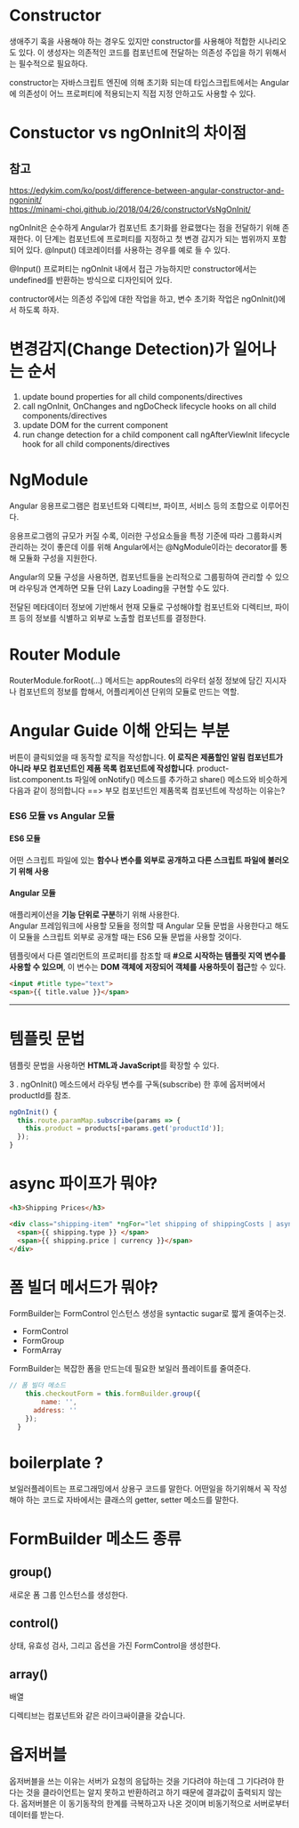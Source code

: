 # Constructor
생애주기 훅을 사용해야 하는 경우도 있지만 constructor를 사용해야 적합한 시나리오도 있다. 이 생성자는 의존적인 코드를 컴포넌트에 전달하는 의존성 주입을 하기 위해서는 필수적으로 필요하다.

constructor는 자바스크립트 엔진에 의해 초기화 되는데 타입스크립트에서는 Angular에 의존성이 어느 프로퍼티에 적용되는지 직접 지정 안하고도 사용할 수 있다.
# Constuctor vs ngOnInit의 차이점
## 참고
https://edykim.com/ko/post/difference-between-angular-constructor-and-ngoninit/   
https://minami-choi.github.io/2018/04/26/constructorVsNgOnInit/

ngOnInit은 순수하게 Angular가 컴포넌트 초기화를 완료했다는 점을 전달하기 위해 존재한다.
이 단계는 컴포넌트에 프로퍼티를 지정하고 첫 변경 감지가 되는 범위까지 포함되어 있다. @Input() 데코레이터를 사용하는 경우를 예로 들 수 있다.

@Input() 프로퍼티는 ngOnInit 내에서 접근 가능하지만 constructor에서는 undefined를 반환하는 방식으로 디자인되어 있다.

contructor에서는 의존성 주입에 대한 작업을 하고, 변수 초기화 작업은 ngOnInit()에서 하도록 하자.

# 변경감지(Change Detection)가 일어나는 순서
1. update bound properties for all child components/directives
2. call ngOnInit, OnChanges and ngDoCheck lifecycle hooks on all child components/directives
3. update DOM for the current component
4. run change detection for a child component call ngAfterViewInit lifecycle hook for all child components/directives


# NgModule
Angular 응용프로그램은 컴포넌트와 디렉티브, 파이프, 서비스 등의 조합으로 이루어진다.

응용프로그램의 규모가 커질 수록, 이러한 구성요소들을 특정 기준에 따라 그룹화시켜 관리하는 것이 좋은데 이를 위해 Angular에서는 @NgModule이라는 decorator를 통해 모듈화 구성을 지원한다.

Angular의 모듈 구성을 사용하면, 컴포넌트들을 논리적으로 그룹핑하여 관리할 수 있으며
라우팅과 연계하면 모듈 단위 Lazy Loading을 구현할 수도 있다.

전달된 메타데이터 정보에 기반해서 현재 모듈로 구성해야할 컴포넌트와 디렉티브, 파이프 등의 정보를 식별하고 외부로 노출할 컴포넌트를 결정한다.

# Router Module
RouterModule.forRoot(...) 메서드는 appRoutes의 라우터 설정 정보에 담긴 지시자나 컴포넌트의 정보를 합해서, 어플리케이션 단위의 모듈로 만드는 역할.



# Angular Guide 이해 안되는 부분
버튼이 클릭되었을 때 동작할 로직을 작성합니다. **이 로직은 제품할인 알림 컴포넌트가 아니라 부모 컴포넌트인 제품 목록 컴포넌트에 작성합니다**. product-list.component.ts 파일에 onNotify() 메소드를 추가하고 share() 메소드와 비슷하게 다음과 같이 정의합니다
==> 부모 컴포넌트인 제품목록 컴포넌트에 작성하는 이유는?


### ES6 모듈 vs Angular 모듈
#### ES6 모듈  
어떤 스크립트 파일에 있는 **함수나 변수를 외부로 공개하고 다른 스크립트 파일에 불러오기 위해 사용**
#### Angular 모듈 
애플리케이션을 **기능 단위로 구분**하기 위해 사용한다.   
Angular 프레임워크에 사용할 모듈을 정의할 때 Angular 모듈 문법을 사용한다고 해도 이 모듈을 스크립트 외부로 공개할 때는 ES6 모듈 문법을 사용할 것이다.

템플릿에서 다른 엘리먼트의 프로퍼티를 참조할 때 **#으로 시작하는 템플릿 지역 변수를 사용할 수 있으며**, 이 변수는 **DOM 객체에 저장되어 객체를 사용하듯이 접근**할 수 있다.
```html
<input #title type="text">
<span>{{ title.value }}</span>
```

---

# 템플릿 문법
템플릿 문법을 사용하면 **HTML과 JavaScript**를 확장할 수 있다.


3 . ngOnInit() 메소드에서 라우팅 변수를 구독(subscribe) 한 후에 옵저버에서 productId를 참조.
```js
ngOnInit() {
  this.route.paramMap.subscribe(params => {
    this.product = products[+params.get('productId')];
  });
}
```

# async 파이프가 뭐야?
```html
<h3>Shipping Prices</h3>

<div class="shipping-item" *ngFor="let shipping of shippingCosts | async">
  <span>{{ shipping.type }} </span>
  <span>{{ shipping.price | currency }}</span>
</div>
```

# 폼 빌더 메서드가 뭐야?
FormBuilder는 FormControl 인스턴스 생성을 syntactic sugar로 짧게 줄여주는것.
- FormControl
- FormGroup
- FormArray
  
FormBuilder는 복잡한 폼을 만드는데 필요한 보일러 플레이트를 줄여준다.

```js
// 폼 빌더 메소드 
    this.checkoutForm = this.formBuilder.group({
        name: '',
      address: ''
    });
  }
```
# boilerplate ?
보일러플레이트는 프로그래밍에서 상용구 코드를 말한다. 어떤일을 하기위해서 꼭 작성해야 하는 코드로 자바에서는 클래스의 getter, setter 메소드를 말한다.

# FormBuilder 메소드 종류
## group()
새로운 폼 그룹 인스턴스를 생성한다.

## control()
상태, 유효성 검사, 그리고 옵션을 가진 FormControl을 생성한다.

## array()
배열


디렉티브는 컴포넌트와 같은 라이크싸이클을 갖습니다.


# 옵저버블
옵저버블을 쓰는 이유는 서버가 요청의 응답하는 것을 기다려야 하는데 그 기다려야 한다는 것을 클라이언트는 알지 못하고 반환하려고 하기 때문에 결과값이 출력되지 않는다. 옵저버블은 이 동기동작의 한계를 극복하고자 나온 것이며 비동기적으로 서버로부터 데이터를 받는다.